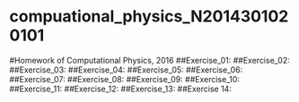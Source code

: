 # compuational_physics_N2014301020101
#Homework of Computational Physics, 2016
##Exercise_01:
##Exercise_02:
##Exercise_03:
##Exercise_04:
##Exercise_05:
##Exercise_06:
##Exercise_07:
##Exercise_08:
##Exercise_09:
##Exercise_10:
##Exercise_11:
##Exercise_12:
##Exercise_13:
##Exercise 14:
